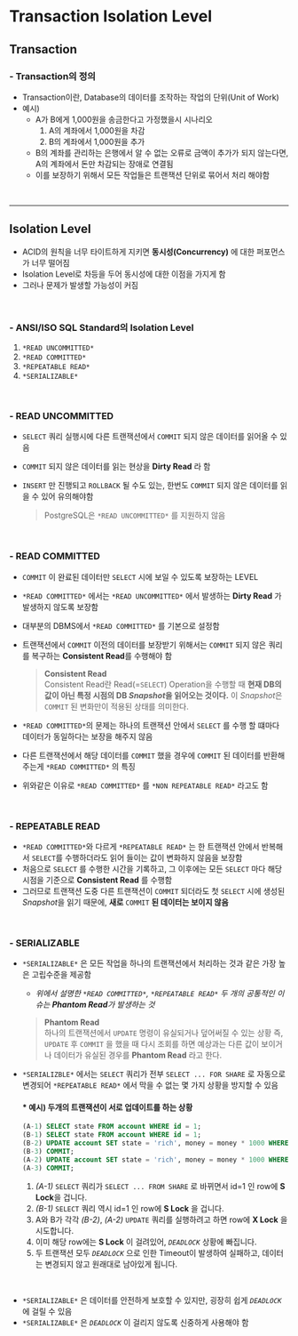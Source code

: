 # Transaction Isolation Level
## Transaction
### - Transaction의 정의
- Transaction이란, Database의 데이터를 조작하는 작업의 단위(Unit of Work)
- 예시)
  - A가 B에게 1,000원을 송금한다고 가정했을시 시나리오
    1. A의 계좌에서 1,000원을 차감
    2. B의 계좌에서 1,000원을 추가 
  - B의 계좌를 관리하는 은행에서 알 수 없는 오류로 금액이 추가가 되지 않는다면, A의 계좌에서 돈만 차감되는 장애로 연결됨
  - 이를 보장하기 위해서 모든 작업들은 트랜잭션 단위로 묶어서 처리 해야함

<br/>

-----
## Isolation Level
- ACID의 원칙을 너무 타이트하게 지키면 **동시성(Concurrency)** 에 대한 퍼포먼스가 너무 떨어짐
- Isolation Level로 차등을 두어 동시성에 대한 이점을 가지게 함
- 그러나 문제가 발생할 가능성이 커짐

<br/>

### - ANSI/ISO SQL Standard의 Isolation Level
  1. `*READ UNCOMMITTED*`
  2. `*READ COMMITTED*`
  3. `*REPEATABLE READ*`
  4. `*SERIALIZABLE*`

<br/>

### - **READ UNCOMMITTED**
  - `SELECT` 쿼리 실행시에 다른 트랜잭션에서 `COMMIT` 되지 않은 데이터를 읽어올 수 있음
  - `COMMIT` 되지 않은 데이터를 읽는 현상을 **Dirty Read** 라 함
  - `INSERT` 만 진행되고 `ROLLBACK` 될 수도 있는, 한번도 `COMMIT` 되지 않은 데이터를 읽을 수 있어 유의해야함
    
    > PostgreSQL은 `*READ UNCOMMITTED*` 를 지원하지 않음

<br/>

### - **READ COMMITTED**
  - `COMMIT` 이 완료된 데이터만 `SELECT` 시에 보일 수 있도록 보장하는 LEVEL
  - `*READ COMMITTED*` 에서는 `*READ UNCOMMITTED*` 에서 발생하는 **Dirty Read** 가 발생하지 않도록 보장함
  - 대부분의 DBMS에서 `*READ COMMITTED*` 를 기본으로 설정함
  - 트랜잭션에서 `COMMIT` 이전의 데이터를 보장받기 위해서는 `COMMIT` 되지 않은 쿼리를 복구하는 **Consistent Read**를 수행해야 함
  
  
  
    > **Consistent Read** </br>
    > Consistent Read란 Read(=`SELECT`) Operation을 수행할 때 **현재 DB의 값이 아닌 특정 시점의 DB *Snapshot*을 읽어오는 것이다.** 이 *Snapshot*은 `COMMIT` 된 변화만이 적용된 상태를 의미한다.
  
- `*READ COMMITTED*`의 문제는 하나의 트랜잭션 안에서 `SELECT` 를 수행 할 떄마다 데이터가 동일하다는 보장을 해주지 않음
- 다른 트랜잭션에서 해당 데이터를 `COMMIT` 했을 경우에 `COMMIT` 된 데이터를 반환해주는게 `*READ COMMITTED*` 의 특징
- 위와같은 이유로 `*READ COMMITTED*` 를 `*NON REPEATABLE READ*` 라고도 함

<br/>

### - **REPEATABLE READ**
  - `*READ COMMITTED*`와 다르게 `*REPEATABLE READ*` 는 한 트랜잭션 안에서 반복해서 `SELECT`를 수행하더라도 읽어 들이는 값이 변화하지 않음을 보장함
  - 처음으로 `SELECT` 를 수행한 시간을 기록하고, 그 이후에는 모든 `SELECT` 마다 해당 시점을 기준으로 **Consistent Read** 를 수행함
  - 그러므로 트랜잭션 도중 다른 트랜잭션이 `COMMIT` 되더라도 첫 `SELECT` 시에 생성된 *Snapshot*을 읽기 때문에, **새로** `COMMIT` **된 데이터는 보이지 않음**

<br/>

### - **SERIALIZABLE**
  - `*SERIALIZABLE*` 은 모든 작업을 하나의 트랜잭션에서 처리하는 것과 같은 가장 높은 고립수준을 제공함
    - *위에서 설명한 `*READ COMMITTED*`, `*REPEATABLE READ*` 두 개의 공통적인 이슈는 **Phantom Read**가 발생하는 것*
  
    > **Phantom Read**<br/>
    > 하나의 트랜잭션에서 `UPDATE` 명령이 유실되거나 덮어써질 수 있는 상황 즉, `UPDATE` 후 `COMMIT` 을 했을 때 다시 조회를 하면 예상과는 다른 값이 보이거나 데이터가 유실된 경우를 **Phantom Read** 라고 한다.

  - `*SERIALIZBLE*` 에서는 `SELECT` 쿼리가 전부 `SELECT ... FOR SHARE` 로 자동으로 변경되어 `*REPEATABLE READ*` 에서 막을 수 없는 몇 가지 상황을 방지할 수 있음

    #### * 예시) 두개의 트랜잭션이 서로 업데이트를 하는 상황

    ```SQL
    (A-1) SELECT state FROM account WHERE id = 1;
    (B-1) SELECT state FROM account WHERE id = 1;
    (B-2) UPDATE account SET state = 'rich', money = money * 1000 WHERE id = 1;
    (B-3) COMMIT;
    (A-2) UPDATE account SET state = 'rich', money = money * 1000 WHERE id = 1;
    (A-3) COMMIT;
    ```
  
    1. *(A-1)* `SELECT` 쿼리가 `SELECT ... FROM SHARE` 로 바뀌면서 id=1 인 row에 **S Lock**을 겁니다.
    2. *(B-1)* `SELECT` 쿼리 역시 id=1 인 row에 **S Lock** 을 겁니다.
    3. A와 B가 각각 *(B-2)*, *(A-2)* `UPDATE` 쿼리를 실행하려고 하면 row에 **X Lock** 을 시도합니다.
    4. 이미 해당 row에는 **S Lock** 이 걸려있어, *`DEADLOCK`* 상황에 빠집니다.
    5. 두 트랜잭션 모두 *`DEADLOCK`* 으로 인한 Timeout이 발생하여 실패하고, 데이터는 변경되지 않고 원래대로 남아있게 됩니다.
   
  <br/>

  - `*SERIALIZABLE*` 은 데이터를 안전하게 보호할 수 있지만, 굉장히 쉽게 *`DEADLOCK`* 에 걸릴 수 있음
  - `*SERIALIZABLE*` 은 *`DEADLOCK`* 이 걸리지 않도록 신중하게 사용해야 함
  
